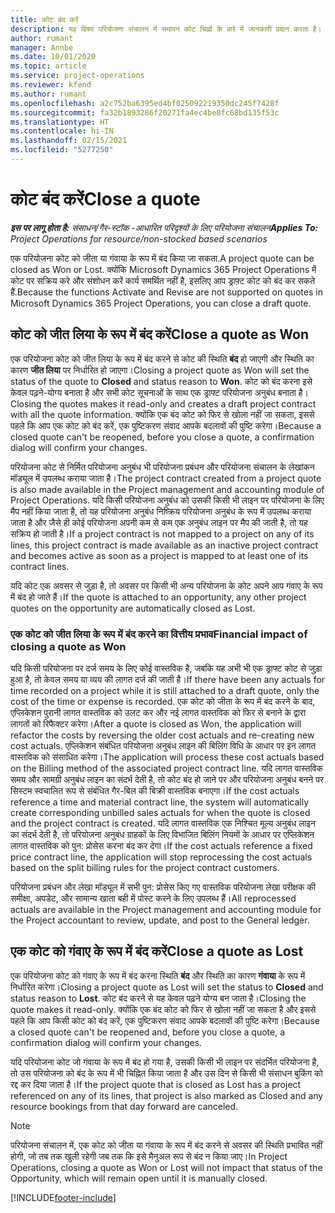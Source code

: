 ```yaml
---
title: कोट बंद करें
description: यह विषय परियोजना संचालन में समापन कोट चिह्नों के बारे में जानकारी प्रदान करता है।
author: rumant
manager: Annbe
ms.date: 10/01/2020
ms.topic: article
ms.service: project-operations
ms.reviewer: kfend
ms.author: rumant
ms.openlocfilehash: a2c752ba6395ed4bf025092219350dc245f7428f
ms.sourcegitcommit: fa32b1893286f20271fa4ec4be8fc68bd135f53c
ms.translationtype: HT
ms.contentlocale: hi-IN
ms.lasthandoff: 02/15/2021
ms.locfileid: "5277250"
---
```

# <a name="close-a-quote"></a><span data-ttu-id="4f57f-103">कोट बंद करें</span><span class="sxs-lookup"><span data-stu-id="4f57f-103">Close a quote</span></span>

<span data-ttu-id="4f57f-104">_**इस पर लागू होता है:** संसाधन/गैर-स्टॉक -आधारित परिदृश्यों के लिए परियोजना संचालन_</span><span class="sxs-lookup"><span data-stu-id="4f57f-104">_**Applies To:** Project Operations for resource/non-stocked based scenarios_</span></span>

<span data-ttu-id="4f57f-105">एक परियोजना कोट को जीता या गंवाया के रूप में बंद किया जा सकता.</span><span class="sxs-lookup"><span data-stu-id="4f57f-105">A project quote can be closed as Won or Lost.</span></span> <span data-ttu-id="4f57f-106">क्योंकि Microsoft Dynamics 365 Project Operations में कोट पर सक्रिय करे और संशोधन करें कार्य समर्थित नहीं है, इसलिए आप ड्राफ़्ट कोट को बंद कर सकते हैं.</span><span class="sxs-lookup"><span data-stu-id="4f57f-106">Because the functions Activate and Revise are not supported on quotes in Microsoft Dynamics 365 Project Operations, you can close a draft quote.</span></span>

## <a name="close-a-quote-as-won"></a><span data-ttu-id="4f57f-107">कोट को जीत लिया के रूप में बंद करें</span><span class="sxs-lookup"><span data-stu-id="4f57f-107">Close a quote as Won</span></span>

<span data-ttu-id="4f57f-108">एक परियोजना कोट को जीत लिया के रूप में बंद करने से कोट की स्थिति **बंद** हो जाएगी और स्थिति का कारण **जीत लिया** पर निर्धारित हो जाएगा।</span><span class="sxs-lookup"><span data-stu-id="4f57f-108">Closing a project quote as Won will set the status of the quote to **Closed** and status reason to **Won**.</span></span> <span data-ttu-id="4f57f-109">कोट को बंद करना इसे केवल पढ़ने-योग्य बनाता है और सभी कोट सूचनाओं के साथ एक ड्राफ्ट परियोजना अनुबंध बनाता है।</span><span class="sxs-lookup"><span data-stu-id="4f57f-109">Closing the quotes makes it read-only and creates a draft project contract with all the quote information.</span></span> <span data-ttu-id="4f57f-110">क्योंकि एक बंद कोट को फिर से खोला नहीं जा सकता, इससे पहले कि आप एक कोट को बंद करें, एक पुष्टिकरण संवाद आपके बदलावों की पुष्टि करेगा।</span><span class="sxs-lookup"><span data-stu-id="4f57f-110">Because a closed quote can't be reopened, before you close a quote, a confirmation dialog will confirm your changes.</span></span>

<span data-ttu-id="4f57f-111">परियोजना कोट से निर्मित परियोजना अनुबंध भी परियोजना प्रबंधन और परियोजना संचालन के लेखांकन मॉड्यूल में उपलब्ध कराया जाता है।</span><span class="sxs-lookup"><span data-stu-id="4f57f-111">The project contract created from a project quote is also made available in the Project management and accounting module of Project Operations.</span></span> <span data-ttu-id="4f57f-112">यदि किसी परियोजना अनुबंध को उसकी किसी भी लाइन पर परियोजना के लिए मैप नहीं किया जाता है, तो यह परियोजना अनुबंध निष्क्रिय परियोजना अनुबंध के रूप में उपलब्ध कराया जाता है और जैसे ही कोई परियोजना अपनी कम से कम एक अनुबंध लाइन पर मैप की जाती है, तो यह सक्रिय हो जाती है।</span><span class="sxs-lookup"><span data-stu-id="4f57f-112">If a project contract is not mapped to a project on any of its lines, this project contract is made available as an inactive project contract and becomes active as soon as a project is mapped to at least one of its contract lines.</span></span>

<span data-ttu-id="4f57f-113">यदि कोट एक अवसर से जुड़ा है, तो अवसर पर किसी भी अन्य परियोजना के कोट अपने आप गंवाए के रूप में बंद हो जाते हैं।</span><span class="sxs-lookup"><span data-stu-id="4f57f-113">If the quote is attached to an opportunity, any other project quotes on the opportunity are automatically closed as Lost.</span></span>

### <a name="financial-impact-of-closing-a-quote-as-won"></a><span data-ttu-id="4f57f-114">एक कोट को जीत लिया के रूप में बंद करने का वित्तीय प्रभाव</span><span class="sxs-lookup"><span data-stu-id="4f57f-114">Financial impact of closing a quote as Won</span></span>

<span data-ttu-id="4f57f-115">यदि किसी परियोजना पर दर्ज समय के लिए कोई वास्तविक है, जबकि यह अभी भी एक ड्राफ्ट कोट से जुड़ा हुआ है, तो केवल समय या व्यय की लागत दर्ज की जाती है।</span><span class="sxs-lookup"><span data-stu-id="4f57f-115">If there have been any actuals for time recorded on a project while it is still attached to a draft quote, only the cost of the time or expense is recorded.</span></span> <span data-ttu-id="4f57f-116">एक कोट को जीता के रूप में बंद करने के बाद, एप्लिकेशन पुरानी लागत वास्तविक को उलट कर और नई लागत वास्तविक को फिर से बनाने के द्वारा लागतों को रिफैक्टर करेगा।</span><span class="sxs-lookup"><span data-stu-id="4f57f-116">After a quote is closed as Won, the application will refactor the costs by reversing the older cost actuals and re-creating new cost actuals.</span></span> <span data-ttu-id="4f57f-117">एप्लिकेशन संबंधित परियोजना अनुबंध लाइन की बिलिंग विधि के आधार पर इन लागत वास्तविक को संसाधित करेगा।</span><span class="sxs-lookup"><span data-stu-id="4f57f-117">The application will process these cost actuals based on the Billing method of the associated project contract line.</span></span> <span data-ttu-id="4f57f-118">यदि लागत वास्तविक समय और सामग्री अनुबंध लाइन का संदर्भ देती है, तो कोट बंद हो जाने पर और परियोजना अनुबंध बनने पर सिस्टम स्वचालित रूप से संबंधित गैर-बिल की बिक्री वास्तविक बनाएगा।</span><span class="sxs-lookup"><span data-stu-id="4f57f-118">If the cost actuals reference a time and material contract line, the system will automatically create corresponding unbilled sales actuals for when the quote is closed and the project contract is created.</span></span> <span data-ttu-id="4f57f-119">यदि लागत वास्तविक एक निश्चित मूल्य अनुबंध लाइन का संदर्भ देती है, तो परियोजना अनुबंध ग्राहकों के लिए विभाजित बिलिंग नियमों के आधार पर एप्लिकेशन लागत वास्तविक को पुन: प्रोसेस करना बंद कर देगा।</span><span class="sxs-lookup"><span data-stu-id="4f57f-119">If the cost actuals reference a fixed price contract line, the application will stop reprocessing the cost actuals based on the split billing rules for the project contract customers.</span></span>

<span data-ttu-id="4f57f-120">परियोजना प्रबंधन और लेखा मॉड्यूल में सभी पुन: प्रोसेस किए गए वास्तविक परियोजना लेखा परीक्षक की समीक्षा, अपडेट, और सामान्य खाता बही में पोस्ट करने के लिए उपलब्ध हैं।</span><span class="sxs-lookup"><span data-stu-id="4f57f-120">All reprocessed actuals are available in the Project management and accounting module for the Project accountant to review, update, and post to the General ledger.</span></span> 

## <a name="close-a-quote-as-lost"></a><span data-ttu-id="4f57f-121">एक कोट को गंवाए के रूप में बंद करें</span><span class="sxs-lookup"><span data-stu-id="4f57f-121">Close a quote as Lost</span></span>

<span data-ttu-id="4f57f-122">एक परियोजना कोट को गंवाए के रूप में बंद करना स्थिति **बंद** और स्थिति का कारण **गंवाया** के रूप में निर्धारित करेगा।</span><span class="sxs-lookup"><span data-stu-id="4f57f-122">Closing a project quote as Lost will set the status to **Closed** and status reason to **Lost**.</span></span> <span data-ttu-id="4f57f-123">कोट बंद करने से यह केवल पढ़ने योग्य बन जाता है।</span><span class="sxs-lookup"><span data-stu-id="4f57f-123">Closing the quote makes it read-only.</span></span> <span data-ttu-id="4f57f-124">क्योंकि एक बंद कोट को फिर से खोला नहीं जा सकता है और इससे पहले कि आप किसी कोट को बंद करें, एक पुष्टिकरण संवाद आपके बदलावों की पुष्टि करेगा।</span><span class="sxs-lookup"><span data-stu-id="4f57f-124">Because a closed quote can't be reopened and, before you close a quote, a confirmation dialog will confirm your changes.</span></span>

<span data-ttu-id="4f57f-125">यदि परियोजना कोट जो गंवाया के रूप में बंद हो गया है, उसकी किसी भी लाइन पर संदर्भित परियोजना है, तो उस परियोजना को बंद के रूप में भी चिह्नित किया जाता है और उस दिन से किसी भी संसाधन बुकिंग को रद्द कर दिया जाता है।</span><span class="sxs-lookup"><span data-stu-id="4f57f-125">If the project quote that is closed as Lost has a project referenced on any of its lines, that project is also marked as Closed and any resource bookings from that day forward are canceled.</span></span>

> [!NOTE]
> <span data-ttu-id="4f57f-126">परियोजना संचालन में, एक कोट को जीता या गंवाया के रूप में बंद करने से अवसर की स्थिति प्रभावित नहीं होगी, जो तब तक खुली रहेगी जब तक कि इसे मैनुअल रूप से बंद न किया जाए।</span><span class="sxs-lookup"><span data-stu-id="4f57f-126">In Project Operations, closing a quote as Won or Lost will not impact that status of the Opportunity, which will remain open until it is manually closed.</span></span>


[!INCLUDE[footer-include](../includes/footer-banner.md)]